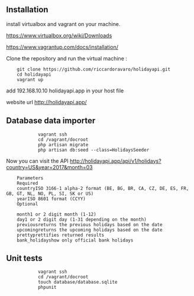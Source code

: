 ## Installation

install virtualbox and vagrant on your machine.

https://www.virtualbox.org/wiki/Downloads

https://www.vagrantup.com/docs/installation/

Clone the repository and run the virtual machine :

        git clone https://github.com/riccardoravaro/holidayapi.git
        cd holidayapi
        vagrant up
 
add 192.168.10.10 holidayapi.app in your host file 
 
website url http://holidayapi.app/

##  Database data importer

				vagrant ssh
                cd /vagrant/docroot
                php artisan migrate
                php artisan db:seed --class=HolidaysSeeder

Now you can visit the API http://holidayapi.app/api/v1/holidays?country=US&year=2017&month=03

		Parameters
        Required
        countryISO 3166-1 alpha-2 format (BE, BG, BR, CA, CZ, DE, ES, FR, GB, GT, NL, NO, PL, SI, SK or US)
        yearISO 8601 format (CCYY)
        Optional

        month1 or 2 digit month (1-12)
        day1 or 2 digit day (1-31 depending on the month)
        previousreturns the previous holidays based on the date
        upcomingreturns the upcoming holidays based on the date
        prettyprettifies returned results
        bank_holidayshow only official bank holidays
                
## Unit tests
				vagrant ssh
                cd /vagrant/docroot
                touch database/database.sqlite
                phpunit
                
                
